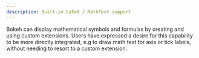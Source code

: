 ```yaml
---
description: Built-in LaTeX / MathText support
---
```

Bokeh can display mathematical symbols and formulas by creating and using custom extensions.
Users have expressed a desire for this capability to be more directly integrated, e.g to draw math text for axis or tick labels, without needing to resort to a custom extension.